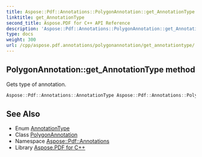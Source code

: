 ```yaml
---
title: Aspose::Pdf::Annotations::PolygonAnnotation::get_AnnotationType method
linktitle: get_AnnotationType
second_title: Aspose.PDF for C++ API Reference
description: 'Aspose::Pdf::Annotations::PolygonAnnotation::get_AnnotationType method. Gets type of annotation in C++.'
type: docs
weight: 300
url: /cpp/aspose.pdf.annotations/polygonannotation/get_annotationtype/
---
```

## PolygonAnnotation::get_AnnotationType method


Gets type of annotation.

```cpp
Aspose::Pdf::Annotations::AnnotationType Aspose::Pdf::Annotations::PolygonAnnotation::get_AnnotationType() override
```

## See Also

* Enum [AnnotationType](../../annotationtype/)
* Class [PolygonAnnotation](../)
* Namespace [Aspose::Pdf::Annotations](../../)
* Library [Aspose.PDF for C++](../../../)
